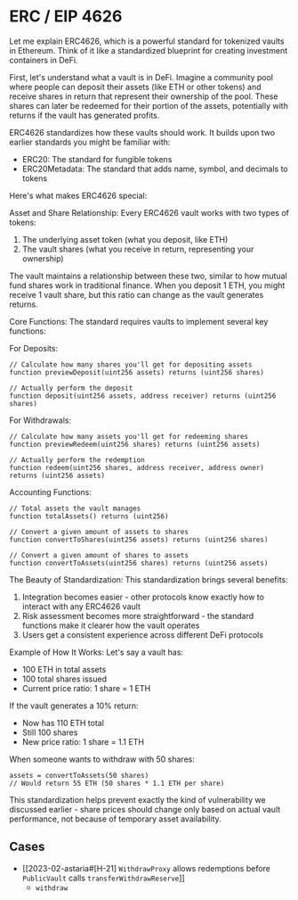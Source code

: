 # ERC / EIP 4626

Let me explain ERC4626, which is a powerful standard for tokenized vaults in Ethereum. Think of it like a standardized blueprint for creating investment containers in DeFi.

First, let's understand what a vault is in DeFi. Imagine a community pool where people can deposit their assets (like ETH or other tokens) and receive shares in return that represent their ownership of the pool. These shares can later be redeemed for their portion of the assets, potentially with returns if the vault has generated profits.

ERC4626 standardizes how these vaults should work. It builds upon two earlier standards you might be familiar with:
- ERC20: The standard for fungible tokens
- ERC20Metadata: The standard that adds name, symbol, and decimals to tokens

Here's what makes ERC4626 special:

Asset and Share Relationship:
Every ERC4626 vault works with two types of tokens:
1. The underlying asset token (what you deposit, like ETH)
2. The vault shares (what you receive in return, representing your ownership)

The vault maintains a relationship between these two, similar to how mutual fund shares work in traditional finance. When you deposit 1 ETH, you might receive 1 vault share, but this ratio can change as the vault generates returns.

Core Functions:
The standard requires vaults to implement several key functions:

For Deposits:
```solidity
// Calculate how many shares you'll get for depositing assets
function previewDeposit(uint256 assets) returns (uint256 shares)

// Actually perform the deposit
function deposit(uint256 assets, address receiver) returns (uint256 shares)
```

For Withdrawals:
```solidity
// Calculate how many assets you'll get for redeeming shares
function previewRedeem(uint256 shares) returns (uint256 assets)

// Actually perform the redemption
function redeem(uint256 shares, address receiver, address owner) returns (uint256 assets)
```

Accounting Functions:
```solidity
// Total assets the vault manages
function totalAssets() returns (uint256)

// Convert a given amount of assets to shares
function convertToShares(uint256 assets) returns (uint256 shares)

// Convert a given amount of shares to assets
function convertToAssets(uint256 shares) returns (uint256 assets)
```

The Beauty of Standardization:
This standardization brings several benefits:
1. Integration becomes easier - other protocols know exactly how to interact with any ERC4626 vault
2. Risk assessment becomes more straightforward - the standard functions make it clearer how the vault operates
3. Users get a consistent experience across different DeFi protocols

Example of How It Works:
Let's say a vault has:
- 100 ETH in total assets
- 100 total shares issued
- Current price ratio: 1 share = 1 ETH

If the vault generates a 10% return:
- Now has 110 ETH total
- Still 100 shares
- New price ratio: 1 share = 1.1 ETH

When someone wants to withdraw with 50 shares:
```solidity
assets = convertToAssets(50 shares)
// Would return 55 ETH (50 shares * 1.1 ETH per share)
```

This standardization helps prevent exactly the kind of vulnerability we discussed earlier - share prices should change only based on actual vault performance, not because of temporary asset availability.

## Cases
- [[2023-02-astaria#[H-21] `WithdrawProxy` allows redemptions before `PublicVault` calls `transferWithdrawReserve`]]
	-  `withdraw `